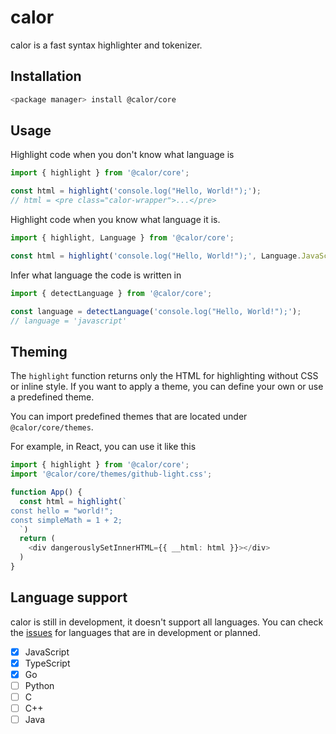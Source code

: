 # calor

calor is a fast syntax highlighter and tokenizer.

## Installation

```bash
<package manager> install @calor/core
```
## Usage

Highlight code when you don't know what language is
```typescript
import { highlight } from '@calor/core';

const html = highlight('console.log("Hello, World!");');
// html = <pre class="calor-wrapper">...</pre>
```

Highlight code when you know what language it is.
```typescript
import { highlight, Language } from '@calor/core';

const html = highlight('console.log("Hello, World!");', Language.JavaScript);
```

Infer what language the code is written in
```typescript
import { detectLanguage } from '@calor/core';

const language = detectLanguage('console.log("Hello, World!");');
// language = 'javascript'
```

## Theming

The `highlight` function returns only the HTML for highlighting without CSS or inline style.
If you want to apply a theme, you can define your own or use a predefined theme.

You can import predefined themes that are located under `@calor/core/themes`.

For example, in React, you can use it like this

```typescript jsx
import { highlight } from '@calor/core';
import '@calor/core/themes/github-light.css';

function App() {
  const html = highlight(`
const hello = "world!";
const simpleMath = 1 + 2;
  `)
  return (
    <div dangerouslySetInnerHTML={{ __html: html }}></div>
  )
}
```

## Language support

calor is still in development, it doesn't support all languages.
You can check the [issues](https://github.com/blurfx/calor/issues?q=is%3Aissue+label%3A%22language+support%22) for languages that are in development or planned.

- [x] JavaScript
- [x] TypeScript
- [x] Go
- [ ] Python
- [ ] C
- [ ] C++
- [ ] Java
